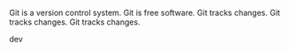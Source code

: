 Git is a version control system.
Git is free software.
Git tracks changes.
Git tracks changes.
Git tracks changes.

dev